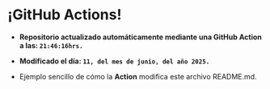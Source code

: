 # ¡GitHub Actions!
* **Repositorio actualizado automáticamente mediante una GitHub Action a las: `21:46:16hrs.`**
* **Modificado el día: `11, del mes de junio, del año 2025.`**

* Ejemplo sencillo de cómo la **Action** modifica este archivo README.md.
